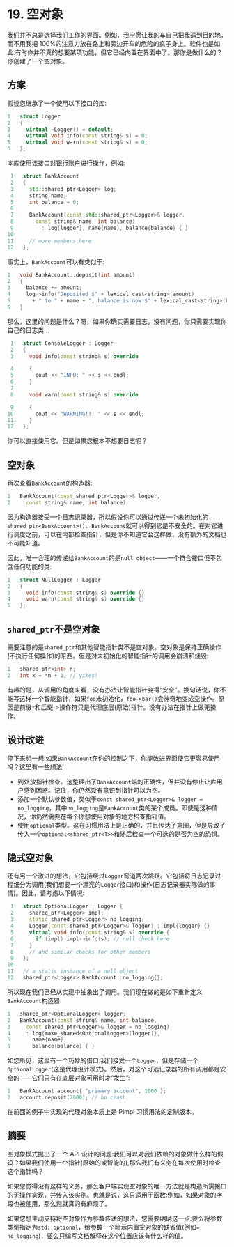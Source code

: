 # 19\. 空对象

我们并不总是选择我们工作的界面。例如，我宁愿让我的车自己把我送到目的地，而不用我把 100%的注意力放在路上和旁边开车的危险的疯子身上。软件也是如此:有时你并不真的想要某项功能，但它已经内置在界面中了。那你是做什么的？你创建了一个空对象。

## 方案

假设您继承了一个使用以下接口的库:

```cpp
1   struct Logger
2   {
3     virtual ~Logger() = default;
4     virtual void info(const string& s) = 0;
5     virtual void warn(const string& s) = 0;
6   };

```

本库使用该接口对银行账户进行操作，例如:

```cpp
 1   struct BankAccount
 2   {
 3     std::shared_ptr<Logger> log;
 4     string name;
 5     int balance = 0;
 6
 7     BankAccount(const std::shared_ptr<Logger>& logger,
 8       const string& name, int balance)
 9         : log{logger}, name{name}, balance{balance} { }
10
11     // more members here
12   };

```

事实上，`BankAccount`可以有类似于:

```cpp
1   void BankAccount::deposit(int amount)
2   {
3     balance += amount;
4     log->info("Deposited $" + lexical_cast<string>(amount)
5       + " to " + name + ", balance is now $" + lexical_cast<string>(balance));
6   }

```

那么，这里的问题是什么？嗯，如果你确实需要日志，没有问题，你只需要实现你自己的日志类…

```cpp
 1   struct ConsoleLogger : Logger
 2   {
 3     void info(const string& s) override

 4     {
 5       cout << "INFO: " << s << endl;
 6     }
 7
 8     void warn(const string& s) override

 9     {
10       cout << "WARNING!!! " << s << endl;
11     }
12   };

```

你可以直接使用它。但是如果您根本不想要日志呢？

## 空对象

再次查看`BankAccount`的构造器:

```cpp
1   BankAccount(const shared_ptr<Logger>& logger,
2     const string& name, int balance)

```

因为构造器接受一个日志记录器，所以假设你可以通过传递一个未初始化的`shared_ptr<BankAccount>(). BankAccount`就可以得到它是不安全的。在对它进行调度之前，可以在内部检查指针，但是你不知道它会这样做，没有额外的文档也不可能知道。

因此，唯一合理的传递给`BankAccount`的是`null object`——一个符合接口但不包含任何功能的类:

```cpp
1   struct NullLogger : Logger
2   {
3     void info(const string& s) override {}
4     void warn(const string& s) override {}
5   };

```

## `shared_ptr`不是空对象

需要注意的是`shared_ptr`和其他智能指针类不是空对象。空对象是保持正确操作(不执行任何操作)的东西。但是对未初始化的智能指针的调用会崩溃和烧毁:

```cpp
1   shared_ptr<int> n;
2   int x = *n + 1; // yikes!

```

有趣的是，从调用的角度来看，没有办法让智能指针变得“安全”。换句话说，你不能写这样一个智能指针，如果`foo`未初始化，`foo->bar()`会神奇地变成空操作。原因是前缀`*`和后缀`->`操作符只是代理底层(原始)指针。没有办法在指针上做无操作。

## 设计改进

停下来想一想:如果`BankAccount`在你的控制之下，你能改进界面使它更容易使用吗？这里有一些想法:

*   到处放指针检查。这整理出了`BankAccount`端的正确性，但并没有停止让库用户感到困惑。记住，你仍然没有意识到指针可以为空。
*   添加一个默认参数值，类似于`const shared_ptr<Logger>& logger = no_logging`，其中`no_logging`是`BankAccount`类的某个成员。即使是这种情况，你仍然需要在每个你想使用对象的地方检查指针值。
*   使用`optional`类型。这在习惯用法上是正确的，并且传达了意图，但是导致了传入一个`optional<shared_ptr<T>>`和随后检查一个可选的是否为空的恐惧。

## 隐式空对象

还有另一个激进的想法，它包括绕过`Logger`弯道两次跳跃。它包括将日志记录过程细分为调用(我们想要一个漂亮的`Logger`接口)和操作(日志记录器实际做的事情)。因此，请考虑以下情况:

```cpp
 1   struct OptionalLogger : Logger {
 2     shared_ptr<Logger> impl;
 3     static shared_ptr<Logger> no_logging;
 4     Logger(const shared_ptr<Logger>& logger) : impl{logger} {}
 5     virtual void info(const string& s) override {
 6       if (impl) impl->info(s); // null check here
 7     }
 8     // and similar checks for other members
 9   };
10
11   // a static instance of a null object
12   shared_ptr<Logger> BankAccount::no_logging{};

```

所以现在我们已经从实现中抽象出了调用。我们现在做的是如下重新定义`BankAccount`构造器:

```cpp
1   shared_ptr<OptionalLogger> logger;
2   BankAccount(const string& name, int balance,
3     const shared_ptr<Logger>& logger = no_logging)
4     : log{make_shared<OptionalLogger>(logger)},
5       name{name},
6       balance{balance} { }

```

如您所见，这里有一个巧妙的借口:我们接受一个`Logger`，但是存储一个`OptionalLogger`(这是代理设计模式)。然后，对这个可选记录器的所有调用都是安全的——它们只有在底层对象可用时才“发生”:

```cpp
1   BankAccount account{ "primary account", 1000 };
2   account.deposit(2000); // no crash

```

在前面的例子中实现的代理对象本质上是 Pimpl 习惯用法的定制版本。

## 摘要

空对象模式提出了一个 API 设计的问题:我们可以对我们依赖的对象做什么样的假设？如果我们使用一个指针(原始的或智能的),那么我们有义务在每次使用时检查这个指针吗？

如果您觉得没有这样的义务，那么客户端实现空对象的唯一方法就是构造所需接口的无操作实现，并传入该实例。也就是说，这只适用于函数:例如，如果对象的字段也被使用，那么您就真的有麻烦了。

如果您想主动支持将空对象作为参数传递的想法，您需要明确这一点:要么将参数类型指定为`std::optional`，给参数一个暗示内置空对象的缺省值(例如`= no_logging`)，要么只编写文档解释在这个位置应该有什么样的值。
